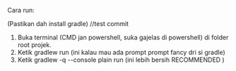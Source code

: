 Cara run:

(Pastikan dah install gradle)
//test commit

1. Buka terminal (CMD jan powershell, suka gajelas di powershell) di folder root projek.
2. Ketik gradlew run (ini kalau mau ada prompt prompt fancy dri si gradle)
3. Ketik gradlew -q --console plain run (ini lebih bersih RECOMMENDED )
